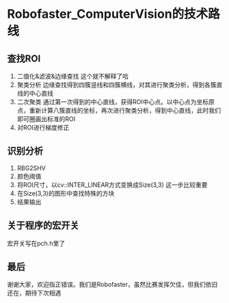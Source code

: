 # Robofaster_ComputerVision的技术路线
## 查找ROI
1. 二值化&滤波&边缘查找
这个就不解释了哈
2. 聚类分析
边缘查找得到四簇竖线和四簇横线，对其进行聚类分析，得到各簇直线的中心直线
3. 二次聚类
通过第一次得到的中心直线，获得ROI中心点。以中心点为坐标原点，重新计算八簇直线的坐标，再次进行聚类分析，得到中心直线，此时我们即可圈画出标准的ROI
4. 对ROI进行梯度修正
## 识别分析
1. RBG2SHV
2. 颜色阈值
3. 将ROI尺寸，以cv::INTER_LINEAR方式变换成Size(3,3) 
这一步比较重要
4. 在Size(3,3)的图形中查找特殊的方块
5. 结果输出

## 关于程序的宏开关
宏开关写在pch.h里了

## 最后
谢谢大家，欢迎指正错误。我们是Robofaster，虽然比赛发挥欠佳，但我们依旧还在，期待下次相遇
